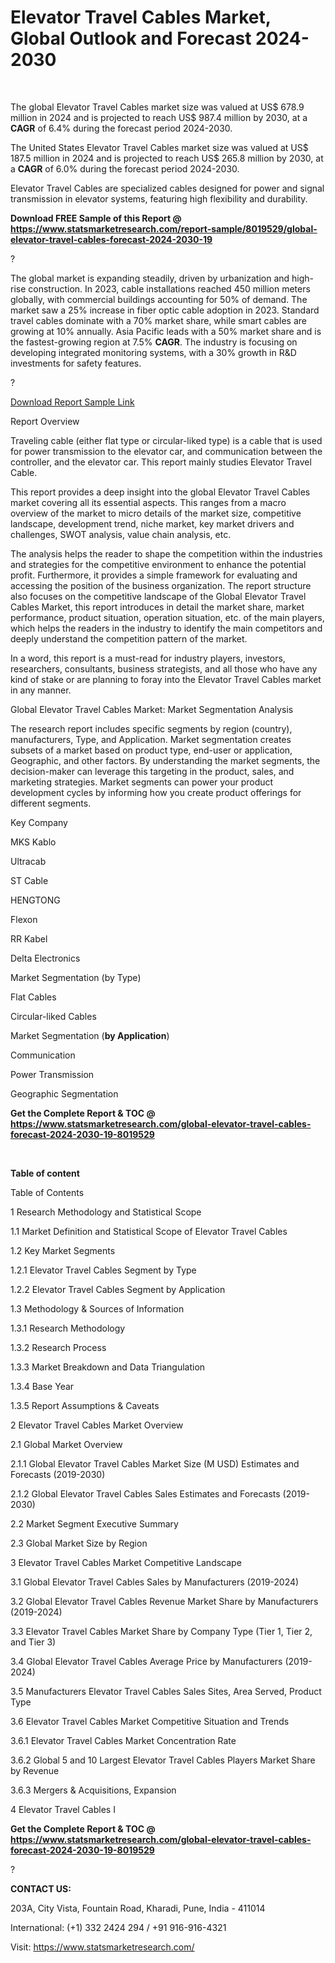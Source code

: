 <h1>Elevator Travel Cables Market, Global Outlook and Forecast 2024-2030</h1><br/><p>The global Elevator Travel Cables market size was valued at US$ 678.9 million in 2024 and is projected to reach US$ 987.4 million by 2030, at a <strong>CAGR</strong> of 6.4% during the forecast period 2024-2030.</p>
 
 
 
 <p>The United States Elevator Travel Cables market size was valued at US$ 187.5 million in 2024 and is projected to reach US$ 265.8 million by 2030, at a <strong>CAGR</strong> of 6.0% during the forecast period 2024-2030.</p>
 
 
 
 <p>Elevator Travel Cables are specialized cables designed for power and signal transmission in elevator systems, featuring high flexibility and durability.</p>
 
 
 
 <div><b>Download FREE Sample of this Report @ <a href="https://www.statsmarketresearch.com/download-free-sample/8019529/global-elevator-travel-cables-forecast-2024-2030-19">https://www.statsmarketresearch.com/report-sample/8019529/global-elevator-travel-cables-forecast-2024-2030-19</a></b></div>
 
 
 
 <p>? </p>
 
 
 
 <p>The global market is expanding steadily, driven by urbanization and high-rise construction. In 2023, cable installations reached 450 million meters globally, with commercial buildings accounting for 50% of demand. The market saw a 25% increase in fiber optic cable adoption in 2023. Standard travel cables dominate with a 70% market share, while smart cables are growing at 10% annually. Asia Pacific leads with a 50% market share and is the fastest-growing region at 7.5% <strong>CAGR</strong>. The industry is focusing on developing integrated monitoring systems, with a 30% growth in R&D investments for safety features.</p>
 
 
 
 <p>? </p>
 
 
 
 <p><a href="https://www.statsmarketresearch.com/download-free-sample/8019529/global-elevator-travel-cables-forecast-2024-2030-19">Download Report Sample Link</a></p>
 
 
 
 <p>Report Overview</p>
 
 
 
 <p>Traveling cable (either flat type or circular-liked type) is a cable that is used for power transmission to the elevator car, and communication between the controller, and the elevator car. This report mainly studies Elevator Travel Cable.</p>
 
 
 
 <p>This report provides a deep insight into the global Elevator Travel Cables market covering all its essential aspects. This ranges from a macro overview of the market to micro details of the market size, competitive landscape, development trend, niche market, key market drivers and challenges, SWOT analysis, value chain analysis, etc.</p>
 
 
 
 <p>The analysis helps the reader to shape the competition within the industries and strategies for the competitive environment to enhance the potential profit. Furthermore, it provides a simple framework for evaluating and accessing the position of the business organization. The report structure also focuses on the competitive landscape of the Global Elevator Travel Cables Market, this report introduces in detail the market share, market performance, product situation, operation situation, etc. of the main players, which helps the readers in the industry to identify the main competitors and deeply understand the competition pattern of the market.</p>
 
 
 
 <p>In a word, this report is a must-read for industry players, investors, researchers, consultants, business strategists, and all those who have any kind of stake or are planning to foray into the Elevator Travel Cables market in any manner.</p>
 
 
 
 <p>Global Elevator Travel Cables Market: Market Segmentation Analysis</p>
 
 
 
 <p>The research report includes specific segments by region (country), manufacturers, Type, and Application. Market segmentation creates subsets of a market based on product type, end-user or application, Geographic, and other factors. By understanding the market segments, the decision-maker can leverage this targeting in the product, sales, and marketing strategies. Market segments can power your product development cycles by informing how you create product offerings for different segments.</p>
 
 
 
 <p>Key Company</p>
 
 
 
 <p>MKS Kablo</p>
 
 
 
 <p>Ultracab</p>
 
 
 
 <p>ST Cable</p>
 
 
 
 <p>HENGTONG</p>
 
 
 
 <p>Flexon</p>
 
 
 
 <p>RR Kabel</p>
 
 
 
 <p>Delta Electronics</p>
 
 
 
 <p>Market Segmentation (by Type)</p>
 
 
 
 <p>Flat Cables</p>
 
 
 
 <p>Circular-liked Cables</p>
 
 
 
 <p>Market Segmentation (<strong>by Application</strong>)</p>
 
 
 
 <p>Communication</p>
 
 
 
 <p>Power Transmission</p>
 
 
 
 <p>Geographic Segmentation</p>
 
 
 
 <div><b>Get the Complete Report & TOC @ <a href="https://www.statsmarketresearch.com/global-elevator-travel-cables-forecast-2024-2030-19-8019529">https://www.statsmarketresearch.com/global-elevator-travel-cables-forecast-2024-2030-19-8019529</a></b></div>
 
 
 
 <p><br />
 
 <b>Table of content</b></p>
 
 
 
 <p>Table of Contents<br />
 
 1 Research Methodology and Statistical Scope<br />
 
 1.1 Market Definition and Statistical Scope of Elevator Travel Cables<br />
 
 1.2 Key Market Segments<br />
 
 1.2.1 Elevator Travel Cables Segment by Type<br />
 
 1.2.2 Elevator Travel Cables Segment by Application<br />
 
 1.3 Methodology & Sources of Information<br />
 
 1.3.1 Research Methodology<br />
 
 1.3.2 Research Process<br />
 
 1.3.3 Market Breakdown and Data Triangulation<br />
 
 1.3.4 Base Year<br />
 
 1.3.5 Report Assumptions & Caveats<br />
 
 2 Elevator Travel Cables Market Overview<br />
 
 2.1 Global Market Overview<br />
 
 2.1.1 Global Elevator Travel Cables Market Size (M USD) Estimates and Forecasts (2019-2030)<br />
 
 2.1.2 Global Elevator Travel Cables Sales Estimates and Forecasts (2019-2030)<br />
 
 2.2 Market Segment Executive Summary<br />
 
 2.3 Global Market Size by Region<br />
 
 3 Elevator Travel Cables Market Competitive Landscape<br />
 
 3.1 Global Elevator Travel Cables Sales by Manufacturers (2019-2024)<br />
 
 3.2 Global Elevator Travel Cables Revenue Market Share by Manufacturers (2019-2024)<br />
 
 3.3 Elevator Travel Cables Market Share by Company Type (Tier 1, Tier 2, and Tier 3)<br />
 
 3.4 Global Elevator Travel Cables Average Price by Manufacturers (2019-2024)<br />
 
 3.5 Manufacturers Elevator Travel Cables Sales Sites, Area Served, Product Type<br />
 
 3.6 Elevator Travel Cables Market Competitive Situation and Trends<br />
 
 3.6.1 Elevator Travel Cables Market Concentration Rate<br />
 
 3.6.2 Global 5 and 10 Largest Elevator Travel Cables Players Market Share by Revenue<br />
 
 3.6.3 Mergers & Acquisitions, Expansion<br />
 
 4 Elevator Travel Cables I</p>
 
 
 
 <div><b>Get the Complete Report & TOC @ <a href="https://www.statsmarketresearch.com/global-elevator-travel-cables-forecast-2024-2030-19-8019529">https://www.statsmarketresearch.com/global-elevator-travel-cables-forecast-2024-2030-19-8019529</a></b></div>
 
 
 
 <p>? </p>
 
 
 
 <p><b>CONTACT US:</b><br />
 
 203A, City Vista, Fountain Road, Kharadi, Pune, India - 411014<br />
 
 International: (+1) 332 2424 294 / +91 916-916-4321<br />
 
 Visit: <a href="https://www.statsmarketresearch.com/">https://www.statsmarketresearch.com/</a></p>